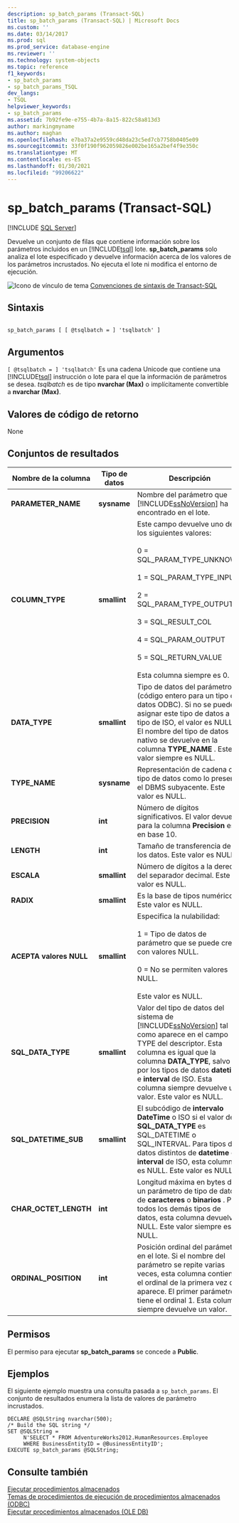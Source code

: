 ```yaml
---
description: sp_batch_params (Transact-SQL)
title: sp_batch_params (Transact-SQL) | Microsoft Docs
ms.custom: ''
ms.date: 03/14/2017
ms.prod: sql
ms.prod_service: database-engine
ms.reviewer: ''
ms.technology: system-objects
ms.topic: reference
f1_keywords:
- sp_batch_params
- sp_batch_params_TSQL
dev_langs:
- TSQL
helpviewer_keywords:
- sp_batch_params
ms.assetid: 7b92fe9e-e755-4b7a-8a15-822c58a813d3
author: markingmyname
ms.author: maghan
ms.openlocfilehash: e7ba37a2e9559cd48da23c5ed7cb7758b0405e09
ms.sourcegitcommit: 33f0f190f962059826e002be165a2bef4f9e350c
ms.translationtype: MT
ms.contentlocale: es-ES
ms.lasthandoff: 01/30/2021
ms.locfileid: "99206622"
---
```

# <a name="sp_batch_params-transact-sql"></a>sp_batch_params (Transact-SQL)
[!INCLUDE [SQL Server](../../includes/applies-to-version/sqlserver.md)]

  Devuelve un conjunto de filas que contiene información sobre los parámetros incluidos en un [!INCLUDE[tsql](../../includes/tsql-md.md)] lote. **sp_batch_params** solo analiza el lote especificado y devuelve información acerca de los valores de los parámetros incrustados. No ejecuta el lote ni modifica el entorno de ejecución.  
  
 ![Icono de vínculo de tema](../../database-engine/configure-windows/media/topic-link.gif "Icono de vínculo de tema") [Convenciones de sintaxis de Transact-SQL](../../t-sql/language-elements/transact-sql-syntax-conventions-transact-sql.md)  
  
## <a name="syntax"></a>Sintaxis  
  
```  
  
sp_batch_params [ [ @tsqlbatch = ] 'tsqlbatch' ]   
```  
  
## <a name="arguments"></a>Argumentos  
`[ @tsqlbatch = ] 'tsqlbatch'` Es una cadena Unicode que contiene una [!INCLUDE[tsql](../../includes/tsql-md.md)] instrucción o lote para el que la información de parámetros se desea. *tsqlbatch* es de tipo **nvarchar (Max)** o implícitamente convertible a **nvarchar (Max)**.  
  
## <a name="return-code-values"></a>Valores de código de retorno  
 None  
  
## <a name="result-sets"></a>Conjuntos de resultados  
  
|Nombre de la columna|Tipo de datos|Descripción|  
|-----------------|---------------|-----------------|  
|**PARAMETER_NAME**|**sysname**|Nombre del parámetro que [!INCLUDE[ssNoVersion](../../includes/ssnoversion-md.md)] ha encontrado en el lote.|  
|**COLUMN_TYPE**|**smallint**|Este campo devuelve uno de los siguientes valores:<br /><br /> 0 = SQL_PARAM_TYPE_UNKNOWN<br /><br /> 1 = SQL_PARAM_TYPE_INPUT<br /><br /> 2 = SQL_PARAM_TYPE_OUTPUT<br /><br /> 3 = SQL_RESULT_COL<br /><br /> 4 = SQL_PARAM_OUTPUT<br /><br /> 5 = SQL_RETURN_VALUE<br /><br /> Esta columna siempre es 0.|  
|**DATA_TYPE**|**smallint**|Tipo de datos del parámetro (código entero para un tipo de datos ODBC). Si no se puede asignar este tipo de datos a un tipo de ISO, el valor es NULL. El nombre del tipo de datos nativo se devuelve en la columna **TYPE_NAME** . Este valor siempre es NULL.|  
|**TYPE_NAME**|**sysname**|Representación de cadena del tipo de datos como lo presenta el DBMS subyacente. Este valor es NULL.|  
|**PRECISION**|**int**|Número de dígitos significativos. El valor devuelto para la columna **Precision** está en base 10.|  
|**LENGTH**|**int**|Tamaño de transferencia de los datos. Este valor es NULL.|  
|**ESCALA**|**smallint**|Número de dígitos a la derecha del separador decimal. Este valor es NULL.|  
|**RADIX**|**smallint**|Es la base de tipos numéricos. Este valor es NULL.|  
|**ACEPTA valores NULL**|**smallint**|Especifica la nulabilidad:<br /><br /> 1 = Tipo de datos de parámetro que se puede crear con valores NULL.<br /><br /> 0 = No se permiten valores NULL.<br /><br /> Este valor es NULL.|  
|**SQL_DATA_TYPE**|**smallint**|Valor del tipo de datos del sistema de [!INCLUDE[ssNoVersion](../../includes/ssnoversion-md.md)] tal como aparece en el campo TYPE del descriptor. Esta columna es igual que la columna **DATA_TYPE**, salvo por los tipos de datos **datetime** e **interval** de ISO. Esta columna siempre devuelve un valor. Este valor es NULL.|  
|**SQL_DATETIME_SUB**|**smallint**|El subcódigo de **intervalo** **DateTime** o ISO si el valor de **SQL_DATA_TYPE** es SQL_DATETIME o SQL_INTERVAL. Para tipos de datos distintos de **datetime** e **interval** de ISO, esta columna es NULL. Este valor es NULL.|  
|**CHAR_OCTET_LENGTH**|**int**|Longitud máxima en bytes de un parámetro de tipo de datos de **caracteres** o **binarios** . Para todos los demás tipos de datos, esta columna devuelve NULL. Este valor siempre es NULL.|  
|**ORDINAL_POSITION**|**int**|Posición ordinal del parámetro en el lote. Si el nombre del parámetro se repite varias veces, esta columna contiene el ordinal de la primera vez que aparece. El primer parámetro tiene el ordinal 1. Esta columna siempre devuelve un valor.|  
  
## <a name="permissions"></a>Permisos  
 El permiso para ejecutar **sp_batch_params** se concede a **Public**.  
  
## <a name="examples"></a>Ejemplos  
 El siguiente ejemplo muestra una consulta pasada a `sp_batch_params`. El conjunto de resultados enumera la lista de valores de parámetro incrustados.  
  
```  
DECLARE @SQLString nvarchar(500);  
/* Build the SQL string */  
SET @SQLString =  
     N'SELECT * FROM AdventureWorks2012.HumanResources.Employee   
     WHERE BusinessEntityID = @BusinessEntityID';  
EXECUTE sp_batch_params @SQLString;  
```  
  
## <a name="see-also"></a>Consulte también  
 [Ejecutar procedimientos almacenados](../../relational-databases/native-client-odbc-stored-procedures/running-stored-procedures.md)   
 [Temas de procedimientos de ejecución de procedimientos almacenados &#40;ODBC&#41;](../native-client-odbc-how-to/running-stored-procedures-call-stored-procedures.md)   
 [Ejecutar procedimientos almacenados &#40;OLE DB&#41;](../../relational-databases/native-client/ole-db/stored-procedures-running.md)  
  

